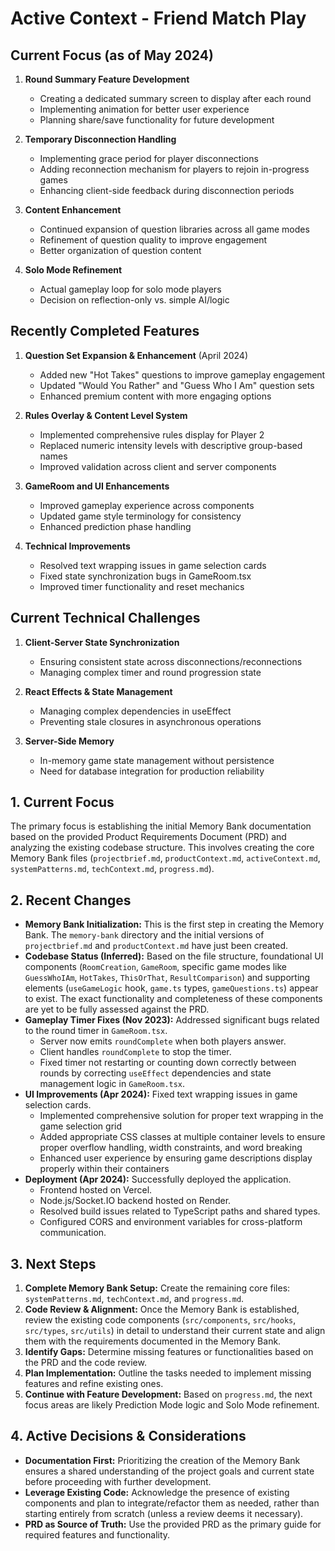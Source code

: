 # Active Context - Friend Match Play

## Current Focus (as of May 2024)

1. **Round Summary Feature Development**
   - Creating a dedicated summary screen to display after each round
   - Implementing animation for better user experience
   - Planning share/save functionality for future development

2. **Temporary Disconnection Handling**
   - Implementing grace period for player disconnections
   - Adding reconnection mechanism for players to rejoin in-progress games
   - Enhancing client-side feedback during disconnection periods

3. **Content Enhancement**
   - Continued expansion of question libraries across all game modes
   - Refinement of question quality to improve engagement
   - Better organization of question content

4. **Solo Mode Refinement**
   - Actual gameplay loop for solo mode players
   - Decision on reflection-only vs. simple AI/logic

## Recently Completed Features

1. **Question Set Expansion & Enhancement** (April 2024)
   - Added new "Hot Takes" questions to improve gameplay engagement
   - Updated "Would You Rather" and "Guess Who I Am" question sets
   - Enhanced premium content with more engaging options

2. **Rules Overlay & Content Level System**
   - Implemented comprehensive rules display for Player 2
   - Replaced numeric intensity levels with descriptive group-based names
   - Improved validation across client and server components

3. **GameRoom and UI Enhancements**
   - Improved gameplay experience across components
   - Updated game style terminology for consistency
   - Enhanced prediction phase handling

4. **Technical Improvements**
   - Resolved text wrapping issues in game selection cards
   - Fixed state synchronization bugs in GameRoom.tsx
   - Improved timer functionality and reset mechanics

## Current Technical Challenges

1. **Client-Server State Synchronization**
   - Ensuring consistent state across disconnections/reconnections
   - Managing complex timer and round progression state

2. **React Effects & State Management**
   - Managing complex dependencies in useEffect
   - Preventing stale closures in asynchronous operations

3. **Server-Side Memory**
   - In-memory game state management without persistence
   - Need for database integration for production reliability

## 1. Current Focus

The primary focus is establishing the initial Memory Bank documentation based on the provided Product Requirements Document (PRD) and analyzing the existing codebase structure. This involves creating the core Memory Bank files (`projectbrief.md`, `productContext.md`, `activeContext.md`, `systemPatterns.md`, `techContext.md`, `progress.md`).

## 2. Recent Changes

- **Memory Bank Initialization:** This is the first step in creating the Memory Bank. The `memory-bank` directory and the initial versions of `projectbrief.md` and `productContext.md` have just been created.
- **Codebase Status (Inferred):** Based on the file structure, foundational UI components (`RoomCreation`, `GameRoom`, specific game modes like `GuessWhoIAm`, `HotTakes`, `ThisOrThat`, `ResultComparison`) and supporting elements (`useGameLogic` hook, `game.ts` types, `gameQuestions.ts`) appear to exist. The exact functionality and completeness of these components are yet to be fully assessed against the PRD.
- **Gameplay Timer Fixes (Nov 2023):** Addressed significant bugs related to the round timer in `GameRoom.tsx`.
    - Server now emits `roundComplete` when both players answer.
    - Client handles `roundComplete` to stop the timer.
    - Fixed timer not restarting or counting down correctly between rounds by correcting `useEffect` dependencies and state management logic in `GameRoom.tsx`.
- **UI Improvements (Apr 2024):** Fixed text wrapping issues in game selection cards.
    - Implemented comprehensive solution for proper text wrapping in the game selection grid
    - Added appropriate CSS classes at multiple container levels to ensure proper overflow handling, width constraints, and word breaking
    - Enhanced user experience by ensuring game descriptions display properly within their containers
- **Deployment (Apr 2024):** Successfully deployed the application.
    - Frontend hosted on Vercel.
    - Node.js/Socket.IO backend hosted on Render.
    - Resolved build issues related to TypeScript paths and shared types.
    - Configured CORS and environment variables for cross-platform communication.

## 3. Next Steps

1.  **Complete Memory Bank Setup:** Create the remaining core files: `systemPatterns.md`, `techContext.md`, and `progress.md`.
2.  **Code Review & Alignment:** Once the Memory Bank is established, review the existing code components (`src/components`, `src/hooks`, `src/types`, `src/utils`) in detail to understand their current state and align them with the requirements documented in the Memory Bank.
3.  **Identify Gaps:** Determine missing features or functionalities based on the PRD and the code review.
4.  **Plan Implementation:** Outline the tasks needed to implement missing features and refine existing ones.
5.  **Continue with Feature Development:** Based on `progress.md`, the next focus areas are likely Prediction Mode logic and Solo Mode refinement.

## 4. Active Decisions & Considerations

- **Documentation First:** Prioritizing the creation of the Memory Bank ensures a shared understanding of the project goals and current state before proceeding with further development.
- **Leverage Existing Code:** Acknowledge the presence of existing components and plan to integrate/refactor them as needed, rather than starting entirely from scratch (unless a review deems it necessary).
- **PRD as Source of Truth:** Use the provided PRD as the primary guide for required features and functionality.
